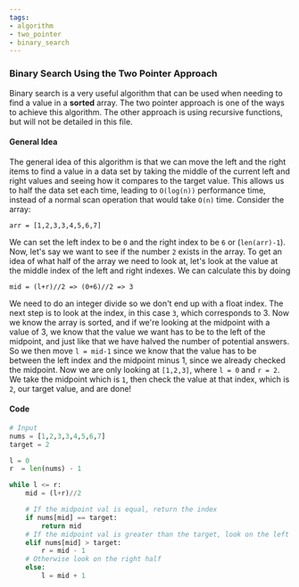 ```yaml
---
tags:
- algorithm
- two_pointer
- binary_search
---
```

### Binary Search Using the Two Pointer Approach

Binary search is a very useful algorithm that can be used when needing to find a value in a **sorted** array. The two pointer approach is one of the ways to achieve this algorithm. The other approach is using recursive functions, but will not be detailed in this file.

#### General Idea
The general idea of this algorithm is that we can move the left and the right items to find a value in a data set by taking the middle of the current left and right values and seeing how it compares to the target value. This allows us to half the data set each time, leading to `O(log(n))` performance time, instead of a normal scan operation that would take `O(n)` time.
Consider the array: 
```
arr = [1,2,3,3,4,5,6,7]
```
We can set the left index to be `0` and the right index to be `6` or (`len(arr)-1`). 
Now, let's say we want to see if the number `2` exists in the array. To get an idea of what half of the array we need to look at, let's look at the value at the middle index of the left and right indexes. We can calculate this by doing 
```
mid = (l+r)//2 => (0+6)//2 => 3
``` 
We need to do an integer divide so we don't end up with a float index.
The next step is to look at the index, in this case `3`, which corresponds to 3. Now we know the array is sorted, and if we're looking at the midpoint with a value of 3, we know that the value we want has to be to the left of the midpoint, and just like that we have halved the number of potential answers.
So we then move `l = mid-1` since we know that the value has to be between the left index and the midpoint minus 1, since we already checked the midpoint.
Now we are only looking at `[1,2,3]`, where `l = 0` and `r = 2`. We take the midpoint which is `1`, then check the value at that index, which is `2`, our target value, and are done!

#### Code
```python
# Input
nums = [1,2,3,3,4,5,6,7]
target = 2

l = 0
r  = len(nums) - 1

while l <= r:
    mid = (l+r)//2

    # If the midpoint val is equal, return the index
    if nums[mid] == target:
        return mid
    # If the midpoint val is greater than the target, look on the left half
    elif nums[mid] > target:
        r = mid - 1
    # Otherwise look on the right half
    else:
        l = mid + 1

```